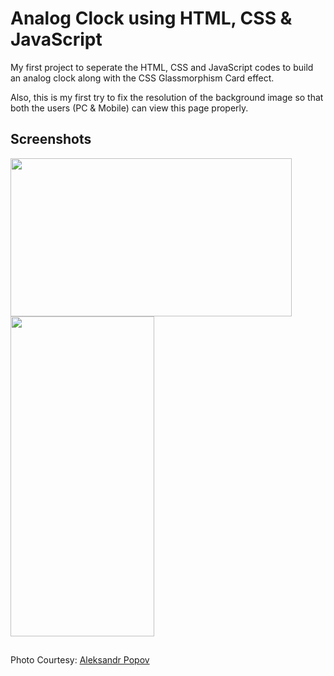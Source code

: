 
# Analog Clock using HTML, CSS & JavaScript

My first project to seperate the HTML, CSS and JavaScript codes to build an analog clock along with the CSS Glassmorphism Card effect.

Also, this is my first try to fix the resolution of the background image so that both the users (PC & Mobile) can view this page properly.


## Screenshots

<img src="https://github.com/therandomuser03/analog_clock/blob/main/ss%20for%20readme/for%20pc.png" width="450" height="253">

<img src="(https://github.com/therandomuser03/analog_clock/blob/main/ss%20for%20readme/for%20mobile.png" width="230" height="512">



## 

Photo Courtesy: [Aleksandr Popov](https://unsplash.com/@5tep5?utm_source=unsplash&utm_medium=referral&utm_content=creditCopyText)
